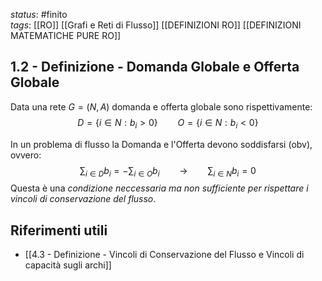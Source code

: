 *status*: #finito  
*tags*: [[RO]] [[Grafi e Reti di Flusso]] [[DEFINIZIONI RO]] [[DEFINIZIONI MATEMATICHE PURE RO]]

## 1.2 - Definizione - Domanda Globale e Offerta Globale

Data una rete $G=(N,A)$ domanda e offerta globale sono rispettivamente:
$$
D=\{i \in N : b_{i} > 0\} \qquad O=\{i \in N: b_{i} < 0\}
$$

In un problema di flusso la Domanda e l'Offerta devono soddisfarsi (obv), ovvero:
$$
\sum_{i \in D}b_{i} = - \sum_{i \in O}b_{i} \qquad \to \qquad \sum_{i \in N}b_{i}=0
$$
Questa è una *condizione neccessaria ma non sufficiente per rispettare i vincoli di conservazione del flusso*.

## Riferimenti utili

* [[4.3 - Definizione - Vincoli di Conservazione del Flusso e Vincoli di capacità sugli archi]]